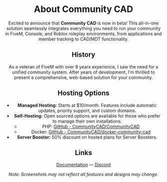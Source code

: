 <div align="center">
  <h1>About Community CAD</h1>
  <p>
    Excited to announce that <strong>Community CAD</strong> is now in beta! This all-in-one solution seamlessly integrates everything you need to run your community in FiveM, Console, and Roblox roleplay environments, from applications and member tracking to CAD/MDT functionality.
  </p>
  
  <h2>History</h2>
  <p>
    As a veteran of FiveM with over 8 years experience, I saw the need for a unified community system. After years of development, I'm thrilled to present a comprehensive, web-based solution for your community.
  </p>
  
  <h2>Hosting Options</h2>
  <ul>
    <li>
      <strong>Managed Hosting:</strong> Starts at $10/month. Features include automatic updates, priority support, and custom domains.
    </li>
    <li>
      <strong>Self-Hosting:</strong> Open sourced options are available for those who prefer to manage their own installations.
      <ul>
        <li>PHP: <a href="https://github.com/CommunityCAD/CommunityCAD">GitHub - CommunityCAD/CommunityCAD</a></li>
        <li>Docker: <a href="https://github.com/CommunityCAD/docker-community-cad">GitHub - CommunityCAD/docker-community-cad</a></li>
      </ul>
    </li>
    <li>
      <strong>Server Booster:</strong> 50% discount on hosted plans for Server Boosters.
    </li>
  </ul>
  
  <h2>Links</h2>
  <a href="https://communitycad.app/docs/getting_started/home">Documentation</a> —
  <a href="https://discord.gg/tmZWX7q2yZ">Discord</a>
  
  <p><em>Note: Screenshots may not reflect all features and designs may change.</em></p>
</div>
